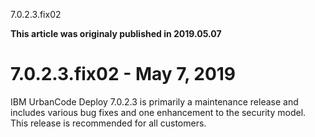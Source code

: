 





7.0.2.3.fix02

**This article was originaly published in 2019.05.07**


7.0.2.3.fix02 - May 7, 2019
===========================




IBM UrbanCode Deploy 7.0.2.3 is primarily a maintenance release and includes various bug fixes and one enhancement to the security model. This release is recommended for all customers.




